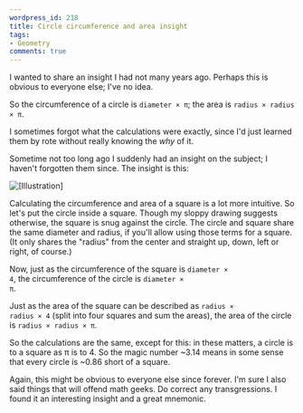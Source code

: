 ```yaml
---
wordpress_id: 218
title: Circle circumference and area insight
tags:
- Geometry
comments: true
---
```

I wanted to share an insight I had not many years ago. Perhaps this is obvious to everyone else; I've no idea.

So the circumference of a circle is <code>diameter × π</code>; the area is <code>radius × radius × π</code>.

I sometimes forgot what the calculations were exactly, since I'd just learned them by rote without really knowing the <em>why</em> of it.

Sometime not too long ago I suddenly had an insight on the subject; I haven't forgotten them since. The insight is this:

<p class="center"><img src="https://henrik.nyh.se/uploads/circle-maths.png" alt="[Illustration]" /></p>

<!--more-->

Calculating the circumference and area of a square is a lot more intuitive. So let's put the circle inside a square. Though my sloppy drawing suggests otherwise, the square is snug against the circle. The circle and square share the same diameter and radius, if you'll allow using those terms for a square. (It only shares the "radius" from the center and straight up, down, left or right, of course.)

Now, just as the circumference of the square is <code>diameter × 4</code>, the circumference of the circle is <code>diameter × π</code>.

Just as the area of the square can be described as <code>radius × radius × 4</code> (split into four squares and sum the areas), the area of the circle is <code>radius × radius × π</code>.

So the calculations are the same, except for this: in these matters, a circle is to a square as π is to 4. So the magic number ~3.14 means in some sense that every circle is ~0.86 short of a square.

Again, this might be obvious to everyone else since forever. I'm sure I also said things that will offend math geeks. Do correct any transgressions. I found it an interesting insight and a great mnemonic.
